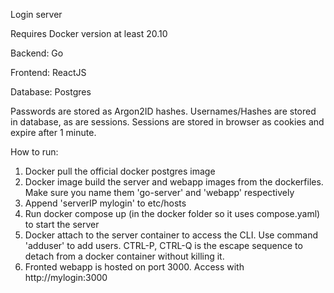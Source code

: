 Login server

Requires Docker version at least 20.10

Backend:    Go

Frontend:   ReactJS

Database:   Postgres


Passwords are stored as Argon2ID hashes. Usernames/Hashes are stored in database, as are sessions. Sessions are stored in browser as cookies and expire after 1 minute.

How to run:

1.  Docker pull the official docker postgres image
2.  Docker image build the server and webapp images from the dockerfiles. Make sure you name them 'go-server' and 'webapp' respectively
3.  Append 'serverIP mylogin' to etc/hosts
4.  Run docker compose up (in the docker folder so it uses compose.yaml) to start the server 
5.  Docker attach to the server container to access the CLI. Use command 'adduser' to add users. CTRL-P, CTRL-Q is the escape sequence to detach from a docker container without killing it.
6.  Fronted webapp is hosted on port 3000. Access with http://mylogin:3000